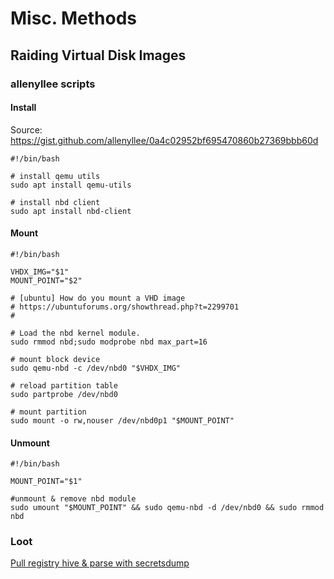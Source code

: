 # Misc. Methods

## Raiding Virtual Disk Images

### allenyllee scripts

#### Install

Source: https://gist.github.com/allenyllee/0a4c02952bf695470860b27369bbb60d

```
#!/bin/bash

# install qemu utils
sudo apt install qemu-utils

# install nbd client
sudo apt install nbd-client
```

#### Mount

```
#!/bin/bash

VHDX_IMG="$1"
MOUNT_POINT="$2"

# [ubuntu] How do you mount a VHD image
# https://ubuntuforums.org/showthread.php?t=2299701
# 

# Load the nbd kernel module.
sudo rmmod nbd;sudo modprobe nbd max_part=16

# mount block device
sudo qemu-nbd -c /dev/nbd0 "$VHDX_IMG"

# reload partition table
sudo partprobe /dev/nbd0

# mount partition
sudo mount -o rw,nouser /dev/nbd0p1 "$MOUNT_POINT"
```

#### Unmount

```
#!/bin/bash

MOUNT_POINT="$1"

#unmount & remove nbd module
sudo umount "$MOUNT_POINT" && sudo qemu-nbd -d /dev/nbd0 && sudo rmmod nbd
```

### Loot

[Pull registry hive & parse with secretsdump](https://drmarmar.com/posts/vmdk/)